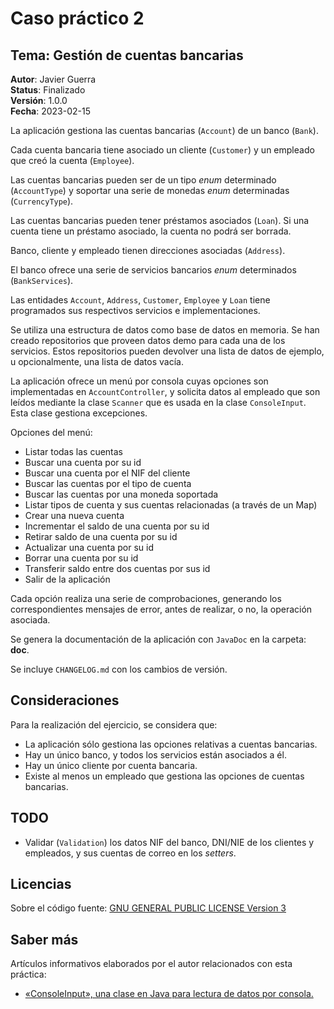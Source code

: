 Caso práctico 2
===============

Tema: Gestión de cuentas bancarias
----------------------------------

__Autor__: Javier Guerra  
__Status__: Finalizado  
__Versión__: 1.0.0  
__Fecha__: 2023-02-15  

La aplicación gestiona las cuentas bancarias (`Account`) de un banco (`Bank`).

Cada cuenta bancaria tiene asociado un cliente (`Customer`) y un empleado que creó la cuenta (`Employee`).

Las cuentas bancarias pueden ser de un tipo _enum_ determinado (`AccountType`) y soportar una serie de monedas _enum_ determinadas (`CurrencyType`).

Las cuentas bancarias pueden tener préstamos asociados (`Loan`). Si una cuenta tiene un préstamo asociado, la cuenta no podrá ser borrada. 

Banco, cliente y empleado tienen direcciones asociadas (`Address`).

El banco ofrece una serie de servicios bancarios _enum_ determinados (`BankServices`).

Las entidades `Account`, `Address`, `Customer`, `Employee` y `Loan` tiene programados sus respectivos servicios e implementaciones.

Se utiliza una estructura de datos como base de datos en memoria. Se han creado repositorios que proveen datos demo para cada una de los servicios. Estos repositorios pueden devolver una lista de datos de ejemplo, u opcionalmente, una lista de datos vacía.

La aplicación ofrece un menú por consola cuyas opciones son implementadas en `AccountController`, y solicita datos al empleado que son leídos mediante la clase `Scanner` que es usada en la clase `ConsoleInput`. Esta clase gestiona excepciones.

Opciones del menú:

* Listar todas las cuentas
* Buscar una cuenta por su id
* Buscar una cuenta por el NIF del cliente
* Buscar las cuentas por el tipo de cuenta
* Buscar las cuentas por una moneda soportada
* Listar tipos de cuenta y sus cuentas relacionadas (a través de un Map)  
* Crear una nueva cuenta
* Incrementar el saldo de una cuenta por su id
* Retirar saldo de una cuenta por su id
* Actualizar una cuenta por su id
* Borrar una cuenta por su id
* Transferir saldo entre dos cuentas por sus id
* Salir de la aplicación

Cada opción realiza una serie de comprobaciones, generando los correspondientes mensajes de error, antes de realizar, o no, la operación asociada.

Se genera la documentación de la aplicación con `JavaDoc` en la carpeta: __doc__.

Se incluye `CHANGELOG.md` con los cambios de versión.  

## Consideraciones

Para la realización del ejercicio, se considera que:  

- La aplicación sólo gestiona las opciones relativas a cuentas bancarias.  
- Hay un único banco, y todos los servicios están asociados a él.  
- Hay un único cliente por cuenta bancaria.
- Existe al menos un empleado que gestiona las opciones de cuentas bancarias.  

## TODO

- Validar (`Validation`) los datos NIF del banco, DNI/NIE de los clientes y empleados, y sus cuentas de correo en los _setters_.

## Licencias

Sobre el código fuente: [GNU GENERAL PUBLIC LICENSE Version 3](LICENSE)

## Saber más

Artículos informativos elaborados por el autor relacionados con esta práctica:

- [«ConsoleInput», una clase en Java para lectura de datos por consola.](https://javguerra.github.io/2023-01-31-clase-scanner-java/) 
